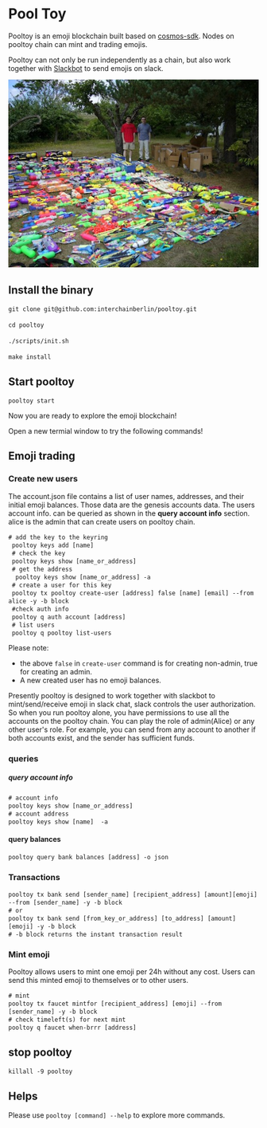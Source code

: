# Pool Toy

Pooltoy is an emoji blockchain built based on [cosmos-sdk](https://github.com/cosmos/cosmos-sdk). Nodes on pooltoy chain can mint and trading emojis.

Pooltoy can not only be run independently as a chain, but also work together  with [Slackbot](https://github.com/interchainberlin/slackbot) to send emojis on slack.

![pool toy blockchain](./notes/cover_resize.jpg)


## Install the binary

```shell
git clone git@github.com:interchainberlin/pooltoy.git 

cd pooltoy

./scripts/init.sh

make install
```
## Start pooltoy
```shell
pooltoy start
```
Now you are ready to explore the emoji blockchain!

Open a new termial window to try the following commands!
  

## Emoji trading

### Create new users

The account.json file contains a list of user names, addresses, and their initial emoji balances. Those data are the genesis accounts data. The users account info. can be queried as shown in the **query account info** section.
alice is the admin that can create users on pooltoy chain.


```shell
# add the key to the keyring
 pooltoy keys add [name]
 # check the key
 pooltoy keys show [name_or_address]
 # get the address
  pooltoy keys show [name_or_address] -a
 # create a user for this key
 pooltoy tx pooltoy create-user [address] false [name] [email] --from alice -y -b block
 #check auth info
 pooltoy q auth account [address]
 # list users
 pooltoy q pooltoy list-users
```
Please note:

- the above `false` in `create-user` command is for creating non-admin, true for creating an admin.
- A new created user has no emoji balances.

Presently pooltoy is designed to work together with slackbot to mint/send/receive emoji in slack chat, slack controls the user authorization. So when you run pooltoy alone, you have permissions to use all the accounts on the pooltoy chain. You can play the role of admin(Alice) or any other user's role. For example, you can send from any account to another if both accounts exist, and the sender has sufficient funds.

### queries
##### query account info
```shell
# account info
pooltoy keys show [name_or_address]
# account address
pooltoy keys show [name]  -a
```
#### query balances
```shell
pooltoy query bank balances [address] -o json
```

### Transactions
```shell
pooltoy tx bank send [sender_name] [recipient_address] [amount][emoji] --from [sender_name] -y -b block
# or 
pooltoy tx bank send [from_key_or_address] [to_address] [amount][emoji] -y -b block
# -b block returns the instant transaction result
````

### Mint emoji
Pooltoy allows users to mint one emoji per 24h without any cost. Users can send this minted emoji to themselves or to other users.

```shell
# mint
pooltoy tx faucet mintfor [recipient_address] [emoji] --from [sender_name] -y -b block
# check timeleft(s) for next mint
pooltoy q faucet when-brrr [address]
```
## stop pooltoy
```shell
killall -9 pooltoy
```

## Helps
Please use `pooltoy [command] --help` to explore more commands.
